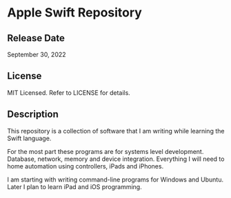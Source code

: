 # Apple Swift Repository

## Release Date
September 30, 2022

## License

MIT Licensed. Refer to LICENSE for details.

## Description

This repository is a collection of software that I am writing while learning the Swift language.

For the most part these programs are for systems level development. Database, network, memory and device integration. Everything I will need to home automation using controllers, iPads and iPhones.

I am starting with writing command-line programs for Windows and Ubuntu. Later I plan to learn iPad and iOS programming.

